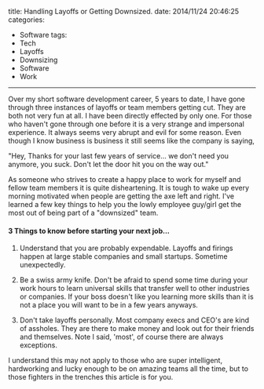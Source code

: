 title: Handling Layoffs or Getting Downsized.
date: 2014/11/24 20:46:25
categories:
- Software
tags:
- Tech
- Layoffs
- Downsizing
- Software
- Work
---

Over my short software development career, 5 years to date, I have gone through three instances of layoffs or team members getting cut. They are both not very fun at all. I have been directly effected by only one. For those who haven't gone through one before it is a very strange and impersonal experience. It always seems very abrupt and evil for some reason. Even though I know business is business it still seems like the company is saying, 

"Hey, Thanks for your last few years of service... we don't need you anymore, you suck. Don't let the door hit you on the way out." 

As someone who strives to create a happy place to work for myself and fellow team members it is quite disheartening. It is tough to wake up every morning motivated when people are getting the axe left and right. I've learned a few key things to help you the lowly employee guy/girl get the most out of being part of a "downsized" team. 

#### 3 Things to know before starting your next job...

1. Understand that you are probably expendable. Layoffs and firings happen at large stable companies and small startups. Sometime unexpectedly.

2. Be a swiss army knife. Don't be afraid to spend some time during your work hours to learn universal skills that transfer well to other industries or companies. If your boss doesn't like you learning more skills than it is not a place you will want to be in a few years anyways.

3. Don't take layoffs personally. Most company execs and CEO's are kind of assholes. They are there to make money and look out for their friends and themselves. Note I said, 'most', of course there are always exceptions.

I understand this may not apply to those who are super intelligent, hardworking and lucky enough to be on amazing teams all the time, but to those fighters in the trenches this article is for you.
